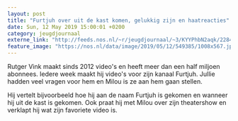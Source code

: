 ```yaml
---
layout: post
title: "Furtjuh over uit de kast komen, gelukkig zijn en haatreacties"
date: Sun, 12 May 2019 15:00:01 +0200
category: jeugdjournaal
externe_link: "http://feeds.nos.nl/~r/jeugdjournaal/~3/KYYPhbN2aqk/2284251"
feature_image: "https://nos.nl/data/image/2019/05/12/549385/1008x567.jpg"
---
```


<p>Rutger Vink maakt sinds 2012 video's en heeft meer dan een half miljoen abonnees. Iedere week maakt hij video's voor zijn kanaal Furtjuh. Jullie hadden veel vragen voor hem en Milou is ze aan hem gaan stellen.</p>
<p>Hij vertelt bijvoorbeeld hoe hij aan de naam Furtjuh is gekomen en wanneer hij uit de kast is gekomen. Ook praat hij met Milou over zijn theatershow en verklapt hij wat zijn favoriete video is.</p><img src="http://feeds.feedburner.com/~r/jeugdjournaal/~4/KYYPhbN2aqk" height="1" width="1" alt=""/>
